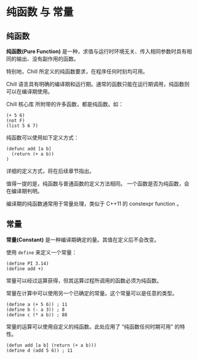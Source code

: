 # 纯函数 与 常量

## 纯函数

**纯函数(Pure Function)** 是一种，求值与运行时环境无关、传入相同参数时具有相同的输出、没有副作用的函数。

特别地，Chill 所定义的纯函数要求，在程序任何时刻均可用。

Chill 语言具有明确的编译期和运行期。通常的函数只能在运行期调用，纯函数则可以在编译期使用。

Chill 核心库 所附带的许多函数，都是纯函数。如：

```
(+ 5 6)
(not F)
(list 5 6 7)
```

纯函数可以使用如下定义方式：

```
(defunc add [a b]
  (return (+ a b))
)
```

详细的定义方式，将在后续章节指出。

值得一提的是，纯函数与普通函数的定义方法相同。
一个函数是否为纯函数，会在编译期判明。

编译期的纯函数通常用于常量处理，类似于 C++11 的 constexpr function 。


## 常量

**常量(Constant)** 是一种编译期确定的量。其值在定义后不会改变。

使用 ```define``` 来定义一个常量：

```
(define PI 3.14)
(define add +)
```

常量可以经过运算获得，但其运算过程所调用的函数必须为纯函数。

常量在计算中可以使用另一个已确定的常量。这个常量可以是任意的类型。

```
(define a (+ 5 6)) ; 11
(define b (- a 3)) ; 8
(define c (* a b)) ; 88
```

常量的运算可以使用自定义的纯函数。此处应用了 “纯函数任何时期可用” 的特性。

```
(defun add [a b] (return (+ a b)))
(define d (add 5 6)) ; 11
```
